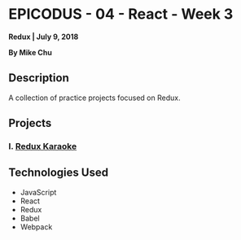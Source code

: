 # EPICODUS - 04 - React - Week 3

**Redux | July 9, 2018**

**By Mike Chu**

## Description

A collection of practice projects focused on Redux.

## Projects

### I. [Redux Karaoke](karaoke)

## Technologies Used

- JavaScript
- React
- Redux
- Babel
- Webpack
